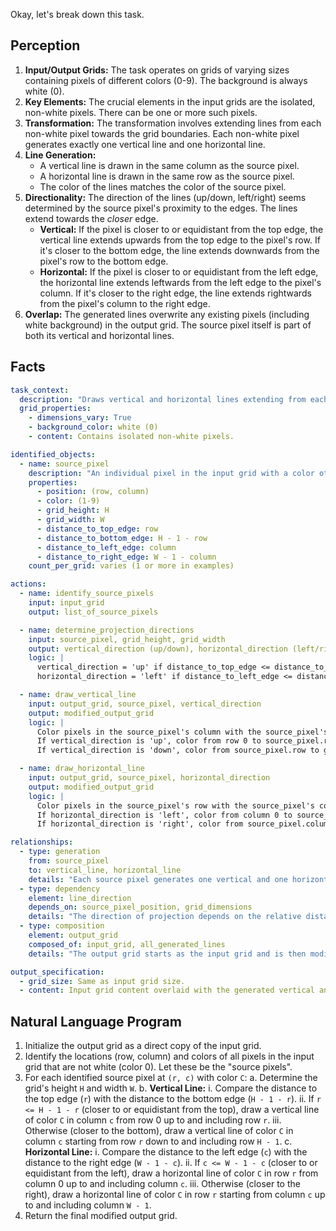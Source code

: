 Okay, let's break down this task.

## Perception

1.  **Input/Output Grids:** The task operates on grids of varying sizes containing pixels of different colors (0-9). The background is always white (0).
2.  **Key Elements:** The crucial elements in the input grids are the isolated, non-white pixels. There can be one or more such pixels.
3.  **Transformation:** The transformation involves extending lines from each non-white pixel towards the grid boundaries. Each non-white pixel generates exactly one vertical line and one horizontal line.
4.  **Line Generation:**
    *   A vertical line is drawn in the same column as the source pixel.
    *   A horizontal line is drawn in the same row as the source pixel.
    *   The color of the lines matches the color of the source pixel.
5.  **Directionality:** The direction of the lines (up/down, left/right) seems determined by the source pixel's proximity to the edges. The lines extend towards the *closer* edge.
    *   **Vertical:** If the pixel is closer to or equidistant from the top edge, the vertical line extends upwards from the top edge to the pixel's row. If it's closer to the bottom edge, the line extends downwards from the pixel's row to the bottom edge.
    *   **Horizontal:** If the pixel is closer to or equidistant from the left edge, the horizontal line extends leftwards from the left edge to the pixel's column. If it's closer to the right edge, the line extends rightwards from the pixel's column to the right edge.
6.  **Overlap:** The generated lines overwrite any existing pixels (including white background) in the output grid. The source pixel itself is part of both its vertical and horizontal lines.

## Facts


```yaml
task_context:
  description: "Draws vertical and horizontal lines extending from each non-white pixel to the nearest corresponding grid edge."
  grid_properties:
    - dimensions_vary: True
    - background_color: white (0)
    - content: Contains isolated non-white pixels.

identified_objects:
  - name: source_pixel
    description: "An individual pixel in the input grid with a color other than white (0)."
    properties:
      - position: (row, column)
      - color: (1-9)
      - grid_height: H
      - grid_width: W
      - distance_to_top_edge: row
      - distance_to_bottom_edge: H - 1 - row
      - distance_to_left_edge: column
      - distance_to_right_edge: W - 1 - column
    count_per_grid: varies (1 or more in examples)

actions:
  - name: identify_source_pixels
    input: input_grid
    output: list_of_source_pixels

  - name: determine_projection_directions
    input: source_pixel, grid_height, grid_width
    output: vertical_direction (up/down), horizontal_direction (left/right)
    logic: |
      vertical_direction = 'up' if distance_to_top_edge <= distance_to_bottom_edge else 'down'
      horizontal_direction = 'left' if distance_to_left_edge <= distance_to_right_edge else 'right'

  - name: draw_vertical_line
    input: output_grid, source_pixel, vertical_direction
    output: modified_output_grid
    logic: |
      Color pixels in the source_pixel's column with the source_pixel's color.
      If vertical_direction is 'up', color from row 0 to source_pixel.row (inclusive).
      If vertical_direction is 'down', color from source_pixel.row to grid_height - 1 (inclusive).

  - name: draw_horizontal_line
    input: output_grid, source_pixel, horizontal_direction
    output: modified_output_grid
    logic: |
      Color pixels in the source_pixel's row with the source_pixel's color.
      If horizontal_direction is 'left', color from column 0 to source_pixel.column (inclusive).
      If horizontal_direction is 'right', color from source_pixel.column to grid_width - 1 (inclusive).

relationships:
  - type: generation
    from: source_pixel
    to: vertical_line, horizontal_line
    details: "Each source pixel generates one vertical and one horizontal line of its own color."
  - type: dependency
    element: line_direction
    depends_on: source_pixel_position, grid_dimensions
    details: "The direction of projection depends on the relative distance of the source pixel to the grid edges."
  - type: composition
    element: output_grid
    composed_of: input_grid, all_generated_lines
    details: "The output grid starts as the input grid and is then modified by drawing all generated lines."

output_specification:
  - grid_size: Same as input grid size.
  - content: Input grid content overlaid with the generated vertical and horizontal lines originating from each source pixel.
```


## Natural Language Program

1.  Initialize the output grid as a direct copy of the input grid.
2.  Identify the locations (row, column) and colors of all pixels in the input grid that are not white (color 0). Let these be the "source pixels".
3.  For each identified source pixel at `(r, c)` with color `C`:
    a.  Determine the grid's height `H` and width `W`.
    b.  **Vertical Line:**
        i.  Compare the distance to the top edge (`r`) with the distance to the bottom edge (`H - 1 - r`).
        ii. If `r <= H - 1 - r` (closer to or equidistant from the top), draw a vertical line of color `C` in column `c` from row 0 up to and including row `r`.
        iii. Otherwise (closer to the bottom), draw a vertical line of color `C` in column `c` starting from row `r` down to and including row `H - 1`.
    c.  **Horizontal Line:**
        i.  Compare the distance to the left edge (`c`) with the distance to the right edge (`W - 1 - c`).
        ii. If `c <= W - 1 - c` (closer to or equidistant from the left), draw a horizontal line of color `C` in row `r` from column 0 up to and including column `c`.
        iii. Otherwise (closer to the right), draw a horizontal line of color `C` in row `r` starting from column `c` up to and including column `W - 1`.
4.  Return the final modified output grid.